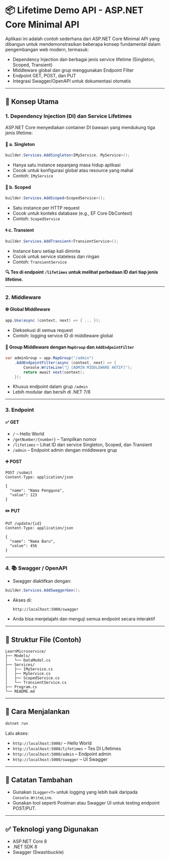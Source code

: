 # 📦 Lifetime Demo API - ASP.NET Core Minimal API

Aplikasi ini adalah contoh sederhana dari ASP.NET Core Minimal API yang dibangun untuk mendemonstrasikan beberapa konsep fundamental dalam pengembangan web modern, termasuk:

- Dependency Injection dan berbagai jenis service lifetime (Singleton, Scoped, Transient)
- Middleware global dan grup menggunakan Endpoint Filter
- Endpoint GET, POST, dan PUT
- Integrasi Swagger/OpenAPI untuk dokumentasi otomatis

---

## 🚀 Konsep Utama

### 1. Dependency Injection (DI) dan Service Lifetimes

ASP.NET Core menyediakan container DI bawaan yang mendukung tiga jenis lifetime:

#### 🔁 a. Singleton
```csharp
builder.Services.AddSingleton<IMyService, MyService>();
```
- Hanya satu instance sepanjang masa hidup aplikasi
- Cocok untuk konfigurasi global atau resource yang mahal
- Contoh: `IMyService`

#### 🔄 b. Scoped
```csharp
builder.Services.AddScoped<ScopedService>();
```
- Satu instance per HTTP request
- Cocok untuk konteks database (e.g., EF Core DbContext)
- Contoh: `ScopedService`

#### 🌀 c. Transient
```csharp
builder.Services.AddTransient<TransientService>();
```
- Instance baru setiap kali diminta
- Cocok untuk service stateless dan ringan
- Contoh: `TransientService`

**🔍 Tes di endpoint `/lifetimes` untuk melihat perbedaan ID dari tiap jenis lifetime.**

---

### 2. Middleware

#### 🌐 Global Middleware
```csharp
app.Use(async (context, next) => { ... });
```
- Dieksekusi di semua request
- Contoh: logging service ID di middleware global

#### 🔐 Group Middleware dengan `MapGroup` dan `AddEndpointFilter`
```csharp
var adminGroup = app.MapGroup("/admin")
    .AddEndpointFilter(async (context, next) => {
        Console.WriteLine("🔐 [ADMIN MIDDLEWARE AKTIF]");
        return await next(context);
    });
```
- Khusus endpoint dalam grup `/admin`
- Lebih modular dan bersih di .NET 7/8

---

### 3. Endpoint

#### ✅ GET
- `/` – Hello World
- `/getNumber/{number}` – Tampilkan nomor
- `/lifetimes` – Lihat ID dari service Singleton, Scoped, dan Transient
- `/admin` – Endpoint admin dengan middleware grup

#### ➕ POST
```http
POST /submit
Content-Type: application/json

{
  "name": "Nama Pengguna",
  "value": 123
}
```

#### ✏️ PUT
```http
PUT /update/{id}
Content-Type: application/json

{
  "name": "Nama Baru",
  "value": 456
}
```

---

### 4. 📚 Swagger / OpenAPI

- Swagger diaktifkan dengan:
```csharp
builder.Services.AddSwaggerGen();
```
- Akses di:
  ```
  http://localhost:5000/swagger
  ```
- Anda bisa menjelajahi dan menguji semua endpoint secara interaktif

---

## 📂 Struktur File (Contoh)
```
LearnMicroservice/
├── Models/
│   └── DataModel.cs
├── Services/
│   ├── IMyService.cs
│   ├── MyService.cs
│   ├── ScopedService.cs
│   └── TransientService.cs
├── Program.cs
└── README.md
```

---

## 🧪 Cara Menjalankan

```bash
dotnet run
```

Lalu akses:
- `http://localhost:5000/` – Hello World
- `http://localhost:5000/lifetimes` – Tes DI Lifetimes
- `http://localhost:5000/admin` – Endpoint admin
- `http://localhost:5000/swagger` – UI Swagger

---

## 🧠 Catatan Tambahan

- Gunakan `ILogger<T>` untuk logging yang lebih baik daripada `Console.WriteLine`.
- Gunakan tool seperti Postman atau Swagger UI untuk testing endpoint POST/PUT.

---

## ✅ Teknologi yang Digunakan

- ASP.NET Core 8
- .NET SDK 8
- Swagger (Swashbuckle)
